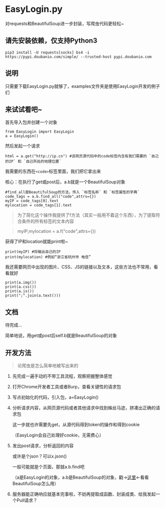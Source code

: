 # EasyLogin.py

对requests和BeautifulSoup进一步封装，写爬虫代码更轻松~

## 请先安装依赖，仅支持Python3

    pip3 install -U requests[socks] bs4 -i https://pypi.doubanio.com/simple/ --trusted-host pypi.doubanio.com
    
## 说明

只需要下载EasyLogin.py就够了，examples文件夹是使用EasyLogin开发的例子们

## 来试试看吧~

首先导入包并创建一个对象

    from EasyLogin import EasyLogin
    a = EasyLogin()
    
然后发起一个请求

    html = a.get("http://ip.cn") #该网页源代码中的code标签内含有我们需要的 `自己的IP` 和 `自己所处的地理位置`

我需要的东西在`<code>`标签里面，我们把它拿出来

核心：在执行了get或post后，a.b就是一个BeautifulSoup对象

    #find_all是BeautifulSoup的方法，传入 `标签名称` 和 `标签属性的字典`
    code_tags = a.b.find_all("code",attrs={}) 
    myIP = code_tags[0].text
    mylocation = code_tags[1].text

> 为了简化这个操作我提供了f方法（其实一般用不着这个东西），为了提取符合条件的所有标签的文本内容

>    myIP,mylocation = a.f("code",attrs={})

获得了IP和location就能print啦~

    print(myIP) #将输出自己的IP
    print(mylocation) #例如“浙江省杭州市 电信”

我还需要网页中出现的图片、CSS、JS的链接以及文本，这些方法也不常用，看看就好

    print(a.img())
    print(a.css())
    print(a.js())
    print(";".join(a.text()))

## 文档

待完成...
    
简单地说，用get或post后self.b就是BeautifulSoup的对象

## 开发方法

> 论爬虫是怎么简单地被写出来的

1. 先完成一遍手动的不带工具流程，观察把握整体感觉

2. 打开Chrome开发者工具或者Burp，查看关键性的请求包

3. 写点初始化的代码，引入包，a=EasyLogin()

4. 分析请求内容，从网页源代码或者其他请求中找到蛛丝马迹，拼凑出正确的请求包

    这一步就也许需要先get，从源代码得到token的操作和得到cookie
    
    （EasyLogin会自己处理好cookie，无需费心）

5. 发出post请求，分析返回的内容

    或许是个json？可以x.json()
    
    一般可能就是个页面，那就a.b.find吧
    
    （a是EasyLogin的对象，a.b是BeautifulSoup的对象，戳→[这里](http://cuiqingcai.com/1319.html)←看看BeautifulSoup怎么用）

6. 服务器能正确响应就基本完事啦，不妨再提取成函数、封装成类、给我发起一个Pull请求？